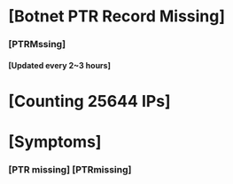# [Botnet PTR Record Missing]
### [PTRMssing]
#### [Updated every 2~3 hours]

# [Counting 25644 IPs]

# [Symptoms] 
###   [PTR missing] [PTRmissing]
